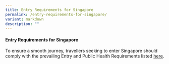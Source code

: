 ```yaml
---
title: Entry Requirements for Singapore
permalink: /entry-requirements-for-singapore/
variant: markdown
description: ""
---
```

#### **Entry Requirements for Singapore**

To ensure a smooth journey, travellers seeking to enter Singapore should comply with the prevailing Entry and Public Health Requirements listed [here](https://www.ica.gov.sg/enter-transit-depart/entering-singapore).